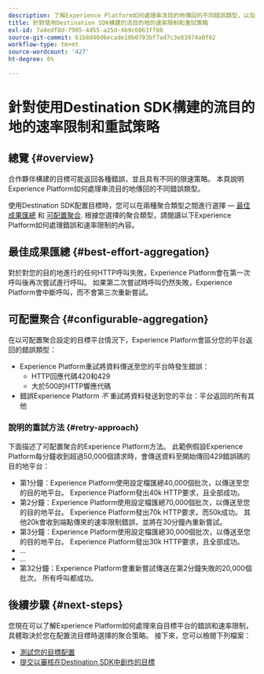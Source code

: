 ```yaml
---
description: 了解Experience Platform如何處理串流目的地傳回的不同錯誤類型，以及如何重試將資料傳送至目的地平台。
title: 針對使用Destination SDK構建的流目的地的速率限制和重試策略
exl-id: 7a4edf8d-f905-4d55-a25d-4b9c6063ff88
source-git-commit: 61b8d40d6ecade10b0793bf7ad7c3e83974a0f02
workflow-type: tm+mt
source-wordcount: '427'
ht-degree: 0%

---
```


# 針對使用Destination SDK構建的流目的地的速率限制和重試策略

## 總覽 {#overview}

合作夥伴構建的目標可能返回各種錯誤，並且具有不同的限速策略。 本頁說明Experience Platform如何處理串流目的地傳回的不同錯誤類型。

使用Destination SDK配置目標時，您可以在兩種聚合類型之間進行選擇 —  [最佳成果匯總](/help/destinations/destination-sdk/destination-configuration.md#best-effort-aggregation) 和 [可配置聚合](/help/destinations/destination-sdk/destination-configuration.md#configurable-aggregation). 根據您選擇的聚合類型，請閱讀以下Experience Platform如何處理錯誤和速率限制的內容。

## 最佳成果匯總 {#best-effort-aggregation}

對於對您的目的地進行的任何HTTP呼叫失敗，Experience Platform會在第一次呼叫後再次嘗試進行呼叫。 如果第二次嘗試時呼叫仍然失敗，Experience Platform會中斷呼叫，而不會第三次重新嘗試。

## 可配置聚合 {#configurable-aggregation}

在以可配置聚合設定的目標平台情況下，Experience Platform會區分您的平台返回的錯誤類型：

* Experience Platform重試將資料傳送至您的平台時發生錯誤：
   * HTTP回應代碼420和429
   * 大於500的HTTP響應代碼
* 錯誤Experience Platform *不* 重試將資料發送到您的平台：平台返回的所有其他

### 說明的重試方法 {#retry-approach}

下面描述了可配置聚合的Experience Platform方法。 此範例假設Experience Platform每分鐘收到超過50,000個請求時，會傳送資料至開始傳回429錯誤碼的目的地平台：

* 第1分鐘：Experience Platform使用設定檔匯總40,000個批次，以傳送至您的目的地平台。 Experience Platform發出40k HTTP要求，且全部成功。
* 第2分鐘：Experience Platform使用設定檔匯總70,000個批次，以傳送至您的目的地平台。 Experience Platform發出70k HTTP要求，而50k成功。 其他20k會收到端點傳來的速率限制錯誤，並將在30分鐘內重新嘗試。
* 第3分鐘：Experience Platform使用設定檔匯總30,000個批次，以傳送至您的目的地平台。 Experience Platform發出30k HTTP要求，且全部成功。
* ...
* ...
* 第32分鐘：Experience Platform會重新嘗試傳送在第2分鐘失敗的20,000個批次。 所有呼叫都成功。

## 後續步驟 {#next-steps}

您現在可以了解Experience Platform如何處理來自目標平台的錯誤和速率限制，具體取決於您在配置流目標時選擇的聚合策略。 接下來，您可以檢閱下列檔案：

* [測試您的目標配置](/help/destinations/destination-sdk/test-destination.md)
* [提交以審核在Destination SDK中創作的目標](/help/destinations/destination-sdk/submit-destination.md)

